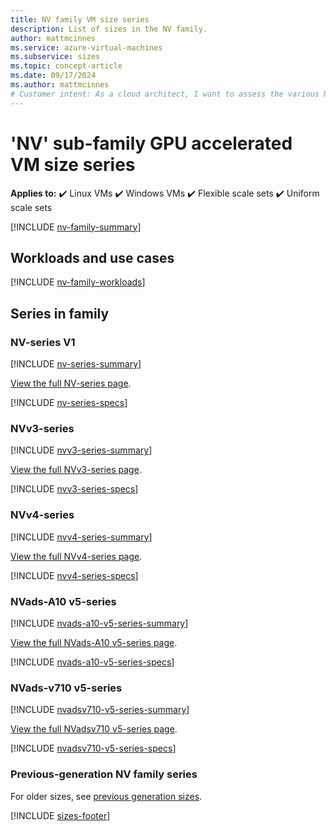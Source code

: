 ```yaml
---
title: NV family VM size series
description: List of sizes in the NV family.
author: mattmcinnes
ms.service: azure-virtual-machines
ms.subservice: sizes
ms.topic: concept-article
ms.date: 09/17/2024
ms.author: mattmcinnes
# Customer intent: As a cloud architect, I want to assess the various NV series VM sizes, so that I can select the most suitable GPU-accelerated instance for my high-performance computing workloads.
---
```


# 'NV' sub-family GPU accelerated VM size series

**Applies to:** :heavy_check_mark: Linux VMs :heavy_check_mark: Windows VMs :heavy_check_mark: Flexible scale sets :heavy_check_mark: Uniform scale sets

[!INCLUDE [nv-family-summary](./includes/nv-family-summary.md)]

## Workloads and use cases

[!INCLUDE [nv-family-workloads](./includes/nv-family-workloads.md)]

## Series in family

### NV-series V1
[!INCLUDE [nv-series-summary](./includes/nv-series-summary.md)]

[View the full NV-series page](./nv-series.md).

[!INCLUDE [nv-series-specs](./includes/nv-series-specs.md)]


### NVv3-series
[!INCLUDE [nvv3-series-summary](./includes/nvv3-series-summary.md)]

[View the full NVv3-series page](../../nvv3-series.md).

[!INCLUDE [nvv3-series-specs](./includes/nvv3-series-specs.md)]


### NVv4-series
[!INCLUDE [nvv4-series-summary](./includes/nvv4-series-summary.md)]

[View the full NVv4-series page](../../nvv4-series.md).

[!INCLUDE [nvv4-series-specs](./includes/nvv4-series-specs.md)]



### NVads-A10 v5-series
[!INCLUDE [nvads-a10-v5-series-summary](./includes/nvadsa10v5-series-summary.md)]

[View the full NVads-A10 v5-series page](../../nva10v5-series.md).

[!INCLUDE [nvads-a10-v5-series-specs](./includes/nvadsa10v5-series-specs.md)]


### NVads-v710 v5-series
[!INCLUDE [nvadsv710-v5-series-summary](./includes/nvadsv710-v5-summary.md)]    

[View the full NVadsv710 v5-series page](./nvadsv710-v5-series.md).

[!INCLUDE [nvadsv710-v5-series-specs](./includes/nvadsv710-v5-series-specs.md)]



### Previous-generation NV family series
For older sizes, see [previous generation sizes](../previous-gen-sizes-list.md#gpu-accelerated-previous-gen-sizes).

[!INCLUDE [sizes-footer](../includes/sizes-footer.md)]
